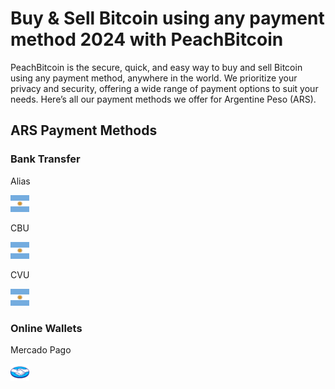 <body class="payment-methods-page">

# Buy & Sell Bitcoin using any payment method 2024 with PeachBitcoin

PeachBitcoin is the secure, quick, and easy way to buy and sell Bitcoin using any payment method, anywhere in the world. We prioritize your privacy and security, offering a wide range of payment options to suit your needs. Here’s all our payment methods we offer for Argentine Peso (ARS).

## ARS Payment Methods

### Bank Transfer

<div class="payment-grid">
    <div class="payment-grid-item">
        <p>Alias</p> 
        <img src="/img/faq/logoimg/argentine.png" width="30px" height="27px" alt="Buy bitcoin with Alias, Sell bitcoin with Alias">
    </div>
    <div class="payment-grid-item">
        <p>CBU</p> 
        <img src="/img/faq/logoimg/argentine.png" width="30px" height="27px" alt="Buy bitcoin with CBU, Sell bitcoin with CBU">
    </div>
    <div class="payment-grid-item">
        <p>CVU</p> 
        <img src="/img/faq/logoimg/argentine.png" width="30px" height="27px" alt="Buy bitcoin with CVU, Sell bitcoin with CVU">
    </div>
</div>

### Online Wallets

<div class="payment-grid">
    <div class="payment-grid-item">
        <p>Mercado Pago</p> 
        <img src="/img/faq/logoimg/mercadopago.png" width="30px" height="27px" alt="Buy bitcoin with Mercado Pago, Sell bitcoin with Mercado Pago">
    </div>
</div>

</body>
